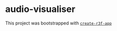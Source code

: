 # audio-visualiser


This project was bootstrapped with [`create-r3f-app`](https://github.com/utsuboco/create-r3f-app)
